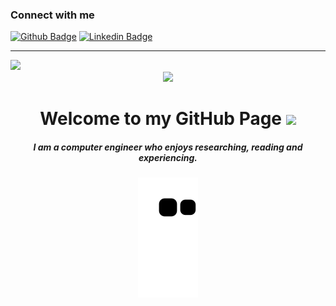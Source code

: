 <div> 
   
   
 </div>
  
### Connect with me

[![Github Badge](https://img.shields.io/badge/-Github-FFE4C4?style=quare&labelColor=FFE4C4&logo=Github&logoColor=white&link=link)](https://github.com/kubrakll) 
[![Linkedin Badge](https://img.shields.io/badge/-Linkedin-DCDCDC?style=flat-quare&labelColor=DCDCDC&logo=linkedin&logoColor=white&link=link)](https://www.linkedin.com/in/kübra-kiliç/)
<hr>
<a href="https://github.com/nslhnatasvr/github-profile-views-counter">
    <img src="https://komarev.com/ghpvc/?username=kubrakll">
</a>

<div align="center">
    <img src="https://weheartit.com/entry/248188819"
        width="250px" />
    <br />
  

  
  
 





<h1 hizalama="merkez">
  Welcome to my GitHub Page
  <img src="https://media.giphy.com/media/hvRJCLFzcasrR4ia7z/giphy.gif" width="28"></h1>
<h5>I am a computer engineer who enjoys researching, reading and experiencing. </h5>


<div align="center"> <img src="https://github.com/kuboskll/kuboskll/blob/output/github-contribution-grid-snake.svg" /></div>
